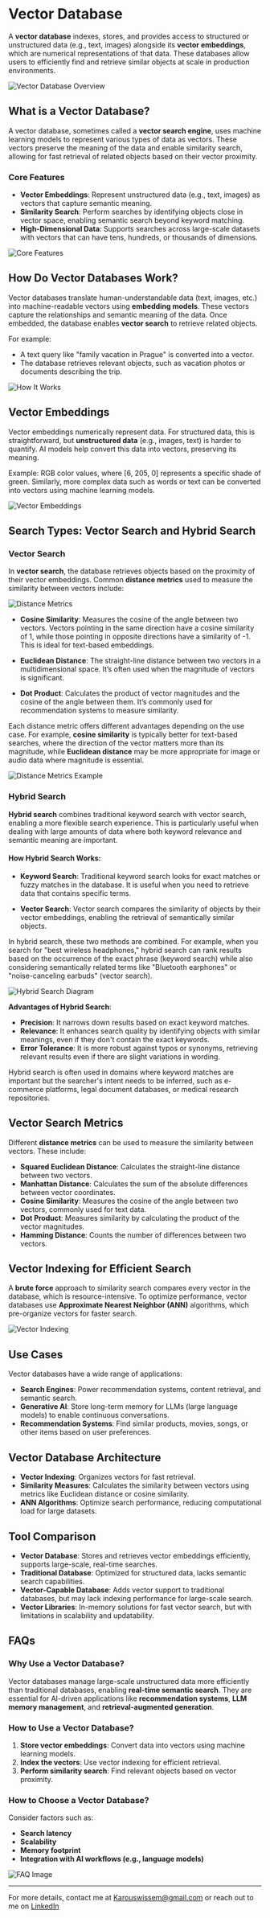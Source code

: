 # Vector Database

A **vector database** indexes, stores, and provides access to structured or unstructured data (e.g., text, images) alongside its **vector embeddings**, which are numerical representations of that data. These databases allow users to efficiently find and retrieve similar objects at scale in production environments.

![Vector Database Overview](Images/vectordb.png)

## What is a Vector Database?

A vector database, sometimes called a **vector search engine**, uses machine learning models to represent various types of data as vectors. These vectors preserve the meaning of the data and enable similarity search, allowing for fast retrieval of related objects based on their vector proximity.

### Core Features
- **Vector Embeddings**: Represent unstructured data (e.g., text, images) as vectors that capture semantic meaning.
- **Similarity Search**: Perform searches by identifying objects close in vector space, enabling semantic search beyond keyword matching.
- **High-Dimensional Data**: Supports searches across large-scale datasets with vectors that can have tens, hundreds, or thousands of dimensions.

![Core Features](Images/image-1.png)

## How Do Vector Databases Work?

Vector databases translate human-understandable data (text, images, etc.) into machine-readable vectors using **embedding models**. These vectors capture the relationships and semantic meaning of the data. Once embedded, the database enables **vector search** to retrieve related objects.

For example:
- A text query like "family vacation in Prague" is converted into a vector.
- The database retrieves relevant objects, such as vacation photos or documents describing the trip.

![How It Works](Images/image-2.png)

## Vector Embeddings

Vector embeddings numerically represent data. For structured data, this is straightforward, but **unstructured data** (e.g., images, text) is harder to quantify. AI models help convert this data into vectors, preserving its meaning.

Example: RGB color values, where [6, 205, 0] represents a specific shade of green. Similarly, more complex data such as words or text can be converted into vectors using machine learning models.

![Vector Embeddings](Images/image.png)

## Search Types: Vector Search and Hybrid Search

### Vector Search

In **vector search**, the database retrieves objects based on the proximity of their vector embeddings. Common **distance metrics** used to measure the similarity between vectors include:

![Distance Metrics](Images/image-3.png)

- **Cosine Similarity**: Measures the cosine of the angle between two vectors. Vectors pointing in the same direction have a cosine similarity of 1, while those pointing in opposite directions have a similarity of -1. This is ideal for text-based embeddings.
  
- **Euclidean Distance**: The straight-line distance between two vectors in a multidimensional space. It’s often used when the magnitude of vectors is significant.

- **Dot Product**: Calculates the product of vector magnitudes and the cosine of the angle between them. It’s commonly used for recommendation systems to measure similarity.

Each distance metric offers different advantages depending on the use case. For example, **cosine similarity** is typically better for text-based searches, where the direction of the vector matters more than its magnitude, while **Euclidean distance** may be more appropriate for image or audio data where magnitude is essential.

![Distance Metrics Example](Images/image-1.png)

### Hybrid Search

**Hybrid search** combines traditional keyword search with vector search, enabling a more flexible search experience. This is particularly useful when dealing with large amounts of data where both keyword relevance and semantic meaning are important.

#### How Hybrid Search Works:
- **Keyword Search**: Traditional keyword search looks for exact matches or fuzzy matches in the database. It is useful when you need to retrieve data that contains specific terms.
  
- **Vector Search**: Vector search compares the similarity of objects by their vector embeddings, enabling the retrieval of semantically similar objects.

In hybrid search, these two methods are combined. For example, when you search for "best wireless headphones," hybrid search can rank results based on the occurrence of the exact phrase (keyword search) while also considering semantically related terms like "Bluetooth earphones" or "noise-canceling earbuds" (vector search).

![Hybrid Search Diagram](Images/image-4.png)

**Advantages of Hybrid Search**:
- **Precision**: It narrows down results based on exact keyword matches.
- **Relevance**: It enhances search quality by identifying objects with similar meanings, even if they don't contain the exact keywords.
- **Error Tolerance**: It is more robust against typos or synonyms, retrieving relevant results even if there are slight variations in wording.

Hybrid search is often used in domains where keyword matches are important but the searcher's intent needs to be inferred, such as e-commerce platforms, legal document databases, or medical research repositories.

## Vector Search Metrics

Different **distance metrics** can be used to measure the similarity between vectors. These include:

- **Squared Euclidean Distance**: Calculates the straight-line distance between two vectors.
- **Manhattan Distance**: Calculates the sum of the absolute differences between vector coordinates.
- **Cosine Similarity**: Measures the cosine of the angle between two vectors, commonly used for text data.
- **Dot Product**: Measures similarity by calculating the product of the vector magnitudes.
- **Hamming Distance**: Counts the number of differences between two vectors.

## Vector Indexing for Efficient Search

A **brute force** approach to similarity search compares every vector in the database, which is resource-intensive. To optimize performance, vector databases use **Approximate Nearest Neighbor (ANN)** algorithms, which pre-organize vectors for faster search.

![Vector Indexing](Images/image-3.png)

## Use Cases

Vector databases have a wide range of applications:
- **Search Engines**: Power recommendation systems, content retrieval, and semantic search.
- **Generative AI**: Store long-term memory for LLMs (large language models) to enable continuous conversations.
- **Recommendation Systems**: Find similar products, movies, songs, or other items based on user preferences.

## Vector Database Architecture

- **Vector Indexing**: Organizes vectors for fast retrieval.
- **Similarity Measures**: Calculates the similarity between vectors using metrics like Euclidean distance or cosine similarity.
- **ANN Algorithms**: Optimize search performance, reducing computational load for large datasets.

## Tool Comparison

- **Vector Database**: Stores and retrieves vector embeddings efficiently, supports large-scale, real-time searches.
- **Traditional Database**: Optimized for structured data, lacks semantic search capabilities.
- **Vector-Capable Database**: Adds vector support to traditional databases, but may lack indexing performance for large-scale search.
- **Vector Libraries**: In-memory solutions for fast vector search, but with limitations in scalability and updatability.

## FAQs

### Why Use a Vector Database?

Vector databases manage large-scale unstructured data more efficiently than traditional databases, enabling **real-time semantic search**. They are essential for AI-driven applications like **recommendation systems**, **LLM memory management**, and **retrieval-augmented generation**.

### How to Use a Vector Database?

1. **Store vector embeddings**: Convert data into vectors using machine learning models.
2. **Index the vectors**: Use vector indexing for efficient retrieval.
3. **Perform similarity search**: Find relevant objects based on vector proximity.

### How to Choose a Vector Database?

Consider factors such as:
- **Search latency**
- **Scalability**
- **Memory footprint**
- **Integration with AI workflows (e.g., language models)**

![FAQ Image](Images/image-6.png)

---

For more details, contact me at [Karouswissem@gmail.com](mailto:karouswissem@gmail.com) or reach out to me on [LinkedIn](https://www.linkedin.com/in/wissem-karous/)
